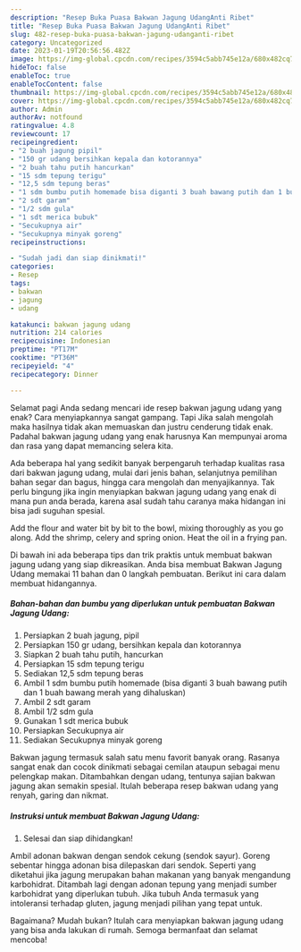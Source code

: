 ```yaml
---
description: "Resep Buka Puasa Bakwan Jagung UdangAnti Ribet"
title: "Resep Buka Puasa Bakwan Jagung UdangAnti Ribet"
slug: 482-resep-buka-puasa-bakwan-jagung-udanganti-ribet
category: Uncategorized
date: 2023-01-19T20:56:56.482Z
image: https://img-global.cpcdn.com/recipes/3594c5abb745e12a/680x482cq70/bakwan-jagung-udang-foto-resep-utama.jpg
hideToc: false
enableToc: true
enableTocContent: false
thumbnail: https://img-global.cpcdn.com/recipes/3594c5abb745e12a/680x482cq70/bakwan-jagung-udang-foto-resep-utama.jpg
cover: https://img-global.cpcdn.com/recipes/3594c5abb745e12a/680x482cq70/bakwan-jagung-udang-foto-resep-utama.jpg
author: Admin
authorAv: notfound
ratingvalue: 4.8
reviewcount: 17
recipeingredient:
- "2 buah jagung pipil"
- "150 gr udang bersihkan kepala dan kotorannya"
- "2 buah tahu putih hancurkan"
- "15 sdm tepung terigu"
- "12,5 sdm tepung beras"
- "1 sdm bumbu putih homemade bisa diganti 3 buah bawang putih dan 1 buah bawang merah yang dihaluskan"
- "2 sdt garam"
- "1/2 sdm gula"
- "1 sdt merica bubuk"
- "Secukupnya air"
- "Secukupnya minyak goreng"
recipeinstructions:

- "Sudah jadi dan siap dinikmati!"
categories:
- Resep
tags:
- bakwan
- jagung
- udang

katakunci: bakwan jagung udang 
nutrition: 214 calories
recipecuisine: Indonesian
preptime: "PT17M"
cooktime: "PT36M"
recipeyield: "4"
recipecategory: Dinner

---
```



Selamat pagi Anda sedang mencari ide resep bakwan jagung udang yang enak? Cara menyiapkannya sangat gampang. Tapi Jika salah mengolah maka hasilnya tidak akan memuaskan dan justru cenderung tidak enak. Padahal bakwan jagung udang yang enak harusnya Kan mempunyai aroma dan rasa yang dapat memancing selera kita.


Ada beberapa hal yang sedikit banyak berpengaruh terhadap kualitas rasa dari bakwan jagung udang, mulai dari jenis bahan, selanjutnya pemilihan bahan segar dan bagus, hingga cara mengolah dan menyajikannya. Tak perlu bingung jika ingin menyiapkan bakwan jagung udang yang enak di mana pun anda berada, karena asal sudah tahu caranya maka hidangan ini bisa jadi suguhan spesial.

Add the flour and water bit by bit to the bowl, mixing thoroughly as you go along. Add the shrimp, celery and spring onion. Heat the oil in a frying pan.


Di bawah ini ada beberapa tips dan trik praktis untuk membuat bakwan jagung udang yang siap dikreasikan. Anda bisa membuat Bakwan Jagung Udang memakai 11 bahan dan 0 langkah pembuatan. Berikut ini cara dalam membuat hidangannya.

<!--inarticleads1-->

##### Bahan-bahan dan bumbu yang diperlukan untuk pembuatan Bakwan Jagung Udang:

1. Persiapkan 2 buah jagung, pipil
1. Persiapkan 150 gr udang, bersihkan kepala dan kotorannya
1. Siapkan 2 buah tahu putih, hancurkan
1. Persiapkan 15 sdm tepung terigu
1. Sediakan 12,5 sdm tepung beras
1. Ambil 1 sdm bumbu putih homemade (bisa diganti 3 buah bawang putih dan 1 buah bawang merah yang dihaluskan)
1. Ambil 2 sdt garam
1. Ambil 1/2 sdm gula
1. Gunakan 1 sdt merica bubuk
1. Persiapkan Secukupnya air
1. Sediakan Secukupnya minyak goreng


Bakwan jagung termasuk salah satu menu favorit banyak orang. Rasanya sangat enak dan cocok dinikmati sebagai cemilan ataupun sebagai menu pelengkap makan. Ditambahkan dengan udang, tentunya sajian bakwan jagung akan semakin spesial. Itulah beberapa resep bakwan udang yang renyah, garing dan nikmat. 

<!--inarticleads2-->

##### Instruksi untuk membuat Bakwan Jagung Udang:


1. Selesai dan siap dihidangkan!

Ambil adonan bakwan dengan sendok cekung (sendok sayur). Goreng sebentar hingga adonan bisa dilepaskan dari sendok. Seperti yang diketahui jika jagung merupakan bahan makanan yang banyak mengandung karbohidrat. Ditambah lagi dengan adonan tepung yang menjadi sumber karbohidrat yang diperlukan tubuh. Jika tubuh Anda termasuk yang intoleransi terhadap gluten, jagung menjadi pilihan yang tepat untuk. 

Bagaimana? Mudah bukan? Itulah cara menyiapkan bakwan jagung udang yang bisa anda lakukan di rumah. Semoga bermanfaat dan selamat mencoba!
